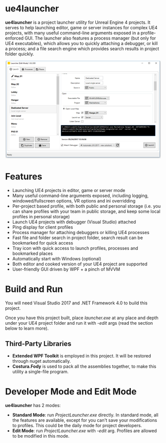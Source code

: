 # ue4launcher
**ue4launcher** is a project launcher utility for Unreal Engine 4 projects. It serves to help launching editor, game or server instances for complex UE4 projects, with many useful command-line arguments exposed in a profile-enforced GUI. The launcher also features a process manager (but only for UE4 executables), which allows you to quickly attaching a debugger, or kill a process; and a file search engine which provides search results in project folder quickly.

![ue4launcher Screenshot](/images/screenshot/ue4launcher.png?raw=true)

# Features
- Launching UE4 projects in editor, game or server mode
- Many useful command-line arguments exposed, including logging, windowed/fullscreen options, VR options and ini overridding
- Per-project based profile, with both public and personal storage (i.e. you can share profiles with your team in public storage, and keep some local profiles in personal storage)
- Launch UE4 projects with debugger (Visual Studio) attached
- Ping display for client profiles
- Process manager for attaching debuggers or killing UE4 processes
- Fast file and folder search in project folder, search result can be bookmarked for quick access
- Tray icon with quick access to launch profiles, processes and bookmarked places
- Automatically start with Windows (optional)
- Both editor and cooked version of your UE4 project are supported
- User-friendly GUI driven by WPF + a pinch of MVVM

# Build and Run
You will need Visual Studio 2017 and .NET Framework 4.0 to build this project.

Once you have this project built, place *launcher.exe* at any place and depth under your UE4 project folder and run it with *-edit* args (read the section below to learn more).

## Third-Party Libraries
- **Extended WPF Toolkit** is employed in this project. It will be restored through nuget automatically.
- **Costura.Fody** is used to pack all the assemblies together, to make this utility a single-file program.

# Developer Mode and Edit Mode
**ue4launcher** has 2 modes:
- **Standard Mode**: run *ProjectLauncher.exe* directly. In standard mode, all the features are available, except for you can't save your modifications to profiles. This could be the daily mode for project developers.
- **Edit Mode**: run *ProjectLauncher.exe* with *-edit* arg. Profiles are allowed to be modified in this mode.
